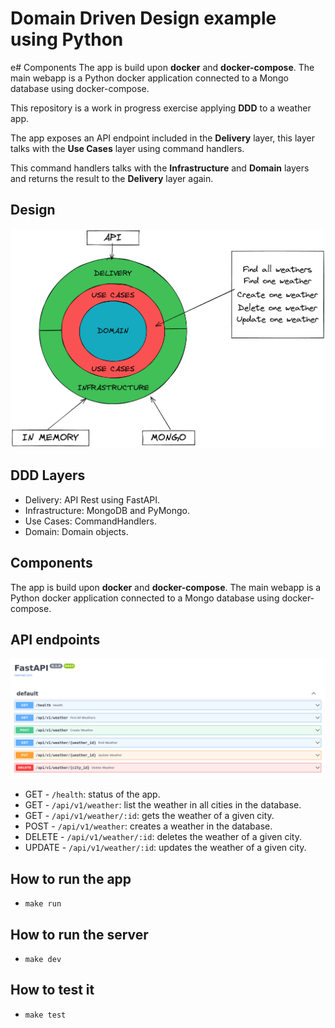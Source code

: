 # Domain Driven Design example using Python
e# Components
The app is build upon **docker** and **docker-compose**. The main webapp is a Python docker application
connected to a Mongo database using docker-compose.


This repository is a work in progress exercise applying **DDD** to a weather app.

The app exposes an API endpoint included in the **Delivery** layer, this layer talks
with the **Use Cases** layer using command handlers.

This command handlers talks with the **Infrastructure** and **Domain** layers and returns
the result to the **Delivery** layer again.

## Design
![DDD](./images/DDD.png)

## DDD Layers
- Delivery: API Rest using FastAPI.
- Infrastructure: MongoDB and PyMongo.
- Use Cases: CommandHandlers.
- Domain: Domain objects.

## Components
The app is build upon **docker** and **docker-compose**. The main webapp is a Python docker application
connected to a Mongo database using docker-compose.


## API endpoints
![Open API](./images/openapi.png)

- GET     - `/health`: status of the app.
- GET     - `/api/v1/weather`: list the weather in all cities in the database.
- GET     - `/api/v1/weather/:id`: gets the weather of a given city.
- POST    - `/api/v1/weather`: creates a weather in the database.
- DELETE  - `/api/v1/weather/:id`: deletes the weather of a given city.
- UPDATE  - `/api/v1/weather/:id`: updates the weather of a given city.

## How to run the app 

- `make run`

## How to run the server

- `make dev`

## How to test it

- `make test`
